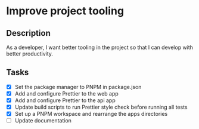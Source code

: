 # Improve project tooling

## Description
As a developer, I want better tooling in the project so that I can develop with better productivity.

## Tasks
 - [x] Set the package manager to PNPM in package.json
 - [x] Add and configure Prettier to the web app
 - [x] Add and configure Prettier to the api app
 - [x] Update build scripts to run Prettier style check before running all tests
 - [x] Set up a PNPM workspace and rearrange the apps directories
 - [ ] Update documentation

